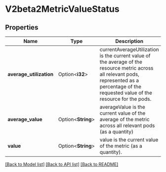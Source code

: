 # V2beta2MetricValueStatus

## Properties

Name | Type | Description | Notes
------------ | ------------- | ------------- | -------------
**average_utilization** | Option<**i32**> | currentAverageUtilization is the current value of the average of the resource metric across all relevant pods, represented as a percentage of the requested value of the resource for the pods. | [optional]
**average_value** | Option<**String**> | averageValue is the current value of the average of the metric across all relevant pods (as a quantity) | [optional]
**value** | Option<**String**> | value is the current value of the metric (as a quantity). | [optional]

[[Back to Model list]](../README.md#documentation-for-models) [[Back to API list]](../README.md#documentation-for-api-endpoints) [[Back to README]](../README.md)


